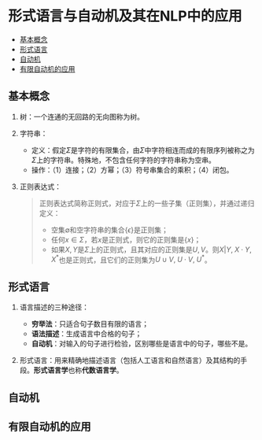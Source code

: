 # 形式语言与自动机及其在NLP中的应用

- [基本概念](#基本概念)
- [形式语言](#形式语言)
- [自动机](#自动机)
- [有限自动机的应用](#有限自动机的应用)

## 基本概念

1. 树：一个连通的无回路的无向图称为树。

2. 字符串：
    - 定义：假定$\Sigma$是字符的有限集合，由$\Sigma$中字符相连而成的有限序列被称之为$\Sigma$上的字符串。特殊地，不包含任何字符的字符串称为空串。
    - 操作：（1）连接；（2）方幂；（3）符号串集合的乘积；（4）闭包。

3. 正则表达式：
    > 正则表达式简称正则式，对应于$\Sigma$上的一些子集（正则集），并通过递归定义：
    > - 空集$\emptyset$和空字符串的集合$\{\epsilon\}$是正则集；
    > - 任何$x\in\Sigma$，若$x$是正则式，则它的正则集是$\{x\}$；
    > - 如果$X,Y$是$\Sigma$上的正则式，且其对应的正则集是$U,V$。则$X|Y,\;X\cdot Y,\;X^*$也是正则式，且它们的正则集为$U\cup V,\;U\cdot V,\;U^*$。

## 形式语言

1. 语言描述的三种途径：
    - **穷举法**：只适合句子数目有限的语言；
    - **语法描述**：生成语言中合格的句子；
    - **自动机**：对输入的句子进行检验，区别哪些是语言中的句子，哪些不是。

2. 形式语言：用来精确地描述语言（包括人工语言和自然语言）及其结构的手段。**形式语言学**也称**代数语言学**。

## 自动机

## 有限自动机的应用

